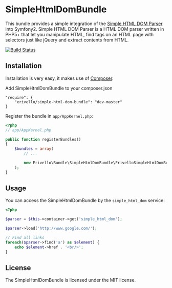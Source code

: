 SimpleHtmlDomBundle
===================

This bundle provides a simple integration of the [Simple HTML DOM Parser][1] into Symfony2.
Simple HTML DOM Parser is a HTML DOM parser written in PHP5+ that let you manipulate HTML, 
find tags on an HTML page with selectors just like jQuery and extract contents from HTML.

[![Build Status](https://travis-ci.org/erivello/SimpleHtmlDomBundle.png)](https://travis-ci.org/erivello/SimpleHtmlDomBundle)

Installation
------------

Installation is very easy, it makes use of [Composer][2].

Add SimpleHtmlDomBundle to your composer.json

    "require": {
        "erivello/simple-html-dom-bundle": "dev-master"
    }

Register the bundle in `app/AppKernel.php`:

``` php
<?php
// app/AppKernel.php

public function registerBundles()
{
    $bundles = array(
        // ...

        new Erivello\Bundle\SimpleHtmlDomBundle\ErivelloSimpleHtmlDomBundle(),
    );
}
```

Usage
--------

You can access the SimpleHtmlDomBundle by the `simple_html_dom` service:

``` php
<?php

$parser = $this->container->get('simple_html_dom');

$parser->load('http://www.google.com/');

// Find all links
foreach($parser->find('a') as $element) {
    echo $element->href . '<br/>';
}
````

License
-------

The SimpleHtmlDomBundle is licensed under the MIT license.

[1]: http://simplehtmldom.sourceforge.net
[2]: http://getcomposer.org/